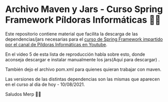 # Archivo Maven y Jars - Curso Spring Framework Píldoras  Informáticas 📁🚀

Este repositorio contiene material que facilita la descarga de las dependencias/jars necesarias para el [curso de Spring Framework impartido por el canal de Píldoras  Informáticas en Youtube](https://www.youtube.com/playlist?list=PLU8oAlHdN5Blq85GIxtKjIXdfHPksV_Hm).

En el video 5 de esta lista de reproducción habla sobre esto, donde aconseja descargar e instalar manualmente los jars(Aquí para descargar) .

También dejo el archivo pom.xml para quienes quieran trabajar con maven.

Las versiones de las distintas dependencias son las mismas que aparecen en el curso al día de hoy - 10/08/2021. 

Saludos
Merp
👋😃
  